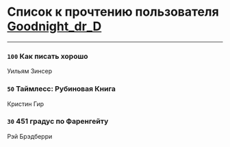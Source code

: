 # Список к прочтению пользователя [Goodnight_dr_D](http://twitter.com/Goodnight_dr_D)
---

### `100` Как писать хорошо
Уильям Зинсер

### `50` Таймлесс: Рубиновая Книга
Кристин Гир

### `30` 451 градус по Фаренгейту
Рэй Брэдберри

